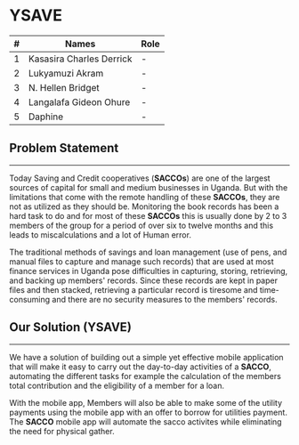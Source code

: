 # YSAVE

| # | Names | Role |
| --- | --- | --- |
| 1 | Kasasira Charles Derrick | - |
| 2 | Lukyamuzi Akram | - |
| 3 | N. Hellen Bridget | - |
| 4 | Langalafa Gideon Ohure | - |
| 5 | Daphine | - |


## Problem Statement
---

Today Saving and Credit cooperatives (**SACCOs**) are one of the largest sources of capital for small and medium businesses in Uganda. But with the limitations that come with the remote handling of these **SACCOs**, they are not as utilized as they should be. Monitoring the book records has been a hard task to do and for most of these **SACCOs** this is usually done by 2 to 3 members of the group for a period of over six to twelve months and this leads to miscalculations and a lot of Human error.

The traditional methods of savings and loan management (use of pens, and manual files to capture and manage such records) that are used at most finance services in Uganda pose difficulties in capturing, storing, retrieving, and backing up members' records. Since these records are kept in paper files and then stacked, retrieving a particular record is tiresome and time-consuming and there are no security measures to the members' records.


## Our Solution (YSAVE)
---

We have a solution of building out a simple yet effective mobile application that will make it easy to carry out the day-to-day activities of a **SACCO**, automating the different tasks for example the calculation of the members total contribution and the eligibility of a member for a loan.

With the mobile app, Members will also be able to make some of the utility payments using the mobile app with an offer to borrow for utilities payment.
The **SACCO** mobile app will automate the sacco activites while eliminating the need for physical gather.